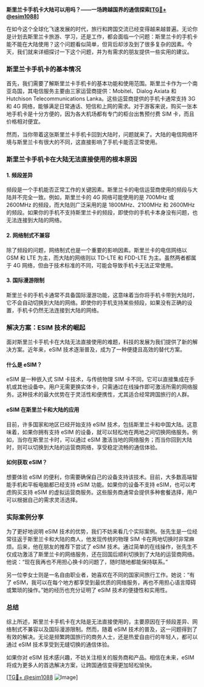 **斯里兰卡手机卡大陆可以用吗？——一场跨越国界的通信探索[[TG💪+ @esim1088](https://t.me/s/esim1088)]**

在如今这个全球化飞速发展的时代，旅行和跨国交流已经变得越来越普遍。无论你是计划去斯里兰卡旅游、学习，还是工作，都会面临一个问题：斯里兰卡的手机卡能不能在大陆使用？这个问题看似简单，但背后却涉及到了很多复杂的因素。今天，我们就来详细探讨一下这个问题，并为有需求的朋友提供一些实用的建议。

### 斯里兰卡手机卡的基本情况

首先，我们需要了解斯里兰卡手机卡的基本功能和使用范围。斯里兰卡作为一个南亚岛国，其电信服务主要由三家运营商提供：Mobitel、Dialog Axiata 和 Hutchison Telecommunications Lanka。这些运营商提供的手机卡通常支持 3G 和 4G 网络，能够满足日常通话、短信和上网的需求。对于游客来说，购买一张本地手机卡是十分方便的，因为各大机场都有专门的柜台出售预付费 SIM 卡，而且价格相对便宜。

然而，当你带着这张斯里兰卡手机卡回到大陆时，问题就来了。大陆的电信网络环境与斯里兰卡有很大的不同，这直接影响了手机卡能否正常使用。

### 斯里兰卡手机卡在大陆无法直接使用的根本原因

#### 1. 频段差异
频段是一个手机能否正常工作的关键因素。斯里兰卡的电信运营商使用的频段与大陆并不完全一致。例如，斯里兰卡的 4G 网络可能使用的是 700MHz 或 2600MHz 的频段，而大陆则广泛采用的是 1800MHz、2100MHz 和 2600MHz 的频段。如果你的手机不支持斯里兰卡的频段，即使你的手机卡本身没有问题，也无法连接到大陆的网络。

#### 2. 网络制式不兼容
除了频段的问题，网络制式也是一个重要的影响因素。斯里兰卡的电信网络以 GSM 和 LTE 为主，而大陆的网络则以 TD-LTE 和 FDD-LTE 为主。虽然两者都属于 4G 网络，但由于技术标准的不同，可能会导致手机卡无法正常使用。

#### 3. 国际漫游限制
斯里兰卡的手机卡通常不具备国际漫游功能，这意味着当你将手机卡带到大陆时，它不会自动切换到大陆的网络。即使你的手机支持某些频段，如果没有正确的设置，手机卡仍然无法连接到大陆的网络。

### 解决方案：ESIM 技术的崛起

面对斯里兰卡手机卡在大陆无法直接使用的难题，科技的发展为我们提供了新的解决方案。近年来，eSIM 技术逐渐普及，成为了一种便捷且高效的替代方案。

#### 什么是 eSIM？
eSIM 是一种嵌入式 SIM 卡技术，与传统物理 SIM 卡不同，它可以直接集成在手机或其他设备中。用户无需更换实体卡，只需通过在线操作即可激活所需的网络服务。这种技术的最大优势在于灵活性和便携性，尤其适合经常跨国旅行的人群。

#### eSIM 在斯里兰卡和大陆的应用
目前，许多国家和地区已经开始支持 eSIM 技术，包括斯里兰卡和中国大陆。这意味着，如果你拥有支持 eSIM 的设备，就可以轻松地在两地之间切换网络服务。例如，当你在斯里兰卡时，可以通过 eSIM 激活当地的网络服务；而当你回到大陆时，则可以切换到大陆的运营商网络，享受稳定流畅的通信体验。

#### 如何获取 eSIM？
想要体验 eSIM 的便利，你需要确保自己的设备支持该技术。目前，大多数高端智能手机和平板电脑都已经支持 eSIM 功能。如果你的设备不支持 eSIM，也可以考虑购买支持 eSIM 的虚拟运营商服务。这些服务商通常会提供多种套餐选择，用户可以根据自己的需求灵活选择。

### 实际案例分享

为了更好地说明 eSIM 技术的优势，我们不妨来看几个实际案例。张先生是一位经常往返于斯里兰卡和大陆的商人，他发现传统的物理 SIM 卡在两地切换时非常麻烦。后来，他在朋友的推荐下尝试了 eSIM 技术。通过简单的在线操作，张先生不仅成功激活了斯里兰卡的网络服务，还在回国后顺利切换到了大陆的运营商网络。他说：“现在我再也不用担心换卡的问题了，随时随地都能保持联系。”

另一位李女士则是一名自由职业者，她喜欢在不同的国家间旅行工作。她说：“有了 eSIM，我可以在每个地方都享受到最优质的网络服务，再也不用担心语言障碍或繁琐的操作。”她的经历也充分证明了 eSIM 技术的便捷性和实用性。

### 总结

综上所述，斯里兰卡手机卡在大陆是无法直接使用的，主要原因在于频段差异、网络制式不兼容以及国际漫游限制。然而，随着 eSIM 技术的普及，这一问题得到了有效的解决。无论是频繁跨国旅行的商务人士，还是热爱自由行的年轻人，都可以通过 eSIM 技术享受到无缝切换的通信体验。

如果你对 eSIM 技术感兴趣，不妨关注相关的服务商和产品。相信在未来，eSIM 将成为更多人的首选解决方案，让跨国通信变得更加轻松愉快。

[[TG💪+ @esim1088](https://t.me/s/esim1088) ![Image](https://i.postimg.cc/4NQfJmqS/Snipaste-2025-05-13-00-14-12.png)]